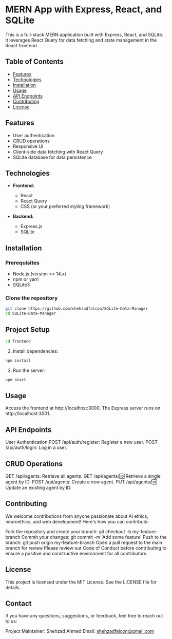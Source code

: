 # MERN App with Express, React, and SQLite

This is a full-stack MERN application built with Express, React, and SQLite. It leverages React Query for data fetching and state management in the React frontend.

## Table of Contents

- [Features](#features)
- [Technologies](#technologies)
- [Installation](#installation)
- [Usage](#usage)
- [API Endpoints](#api-endpoints)
- [Contributing](#contributing)
- [License](#license)

## Features

- User authentication
- CRUD operations
- Responsive UI
- Client-side data fetching with React Query
- SQLite database for data persistence

## Technologies

- **Frontend:**
  - React
  - React Query
  - CSS (or your preferred styling framework)

- **Backend:**
  - Express.js
  - SQLite

## Installation

### Prerequisites

- Node.js (version >= 14.x)
- npm or yarn
- SQLite3

### Clone the repository

```bash
git clone https://github.com/shehzadfalcon/SQLite-Data-Manager
cd SQLite-Data-Manager
```


## Project Setup

```bash
cd frontend
```
2. Install dependencies:

```bash
npm install
```
3. Run the server:

```bash
npm start
```

## Usage
Access the frontend at http://localhost:3000.
The Express server runs on http://localhost:3001.

## API Endpoints
User Authentication
POST /api/auth/register: Register a new user.
POST /api/auth/login: Log in a user.

## CRUD Operations
GET /api/agents: Retrieve all agents.
GET /api/agents/:id: Retrieve a single agent by ID.
POST /api/agents: Create a new agent.
PUT /api/agents/:id: Update an existing agent by ID.

## Contributing
We welcome contributions from anyone passionate about AI ethics, neuroethics, and web development! Here's how you can contribute:

Fork the repository and create your branch: git checkout -b my-feature-branch
Commit your changes: git commit -m 'Add some feature'
Push to the branch: git push origin my-feature-branch
Open a pull request to the main branch for review
Please review our Code of Conduct before contributing to ensure a positive and constructive environment for all contributors.


## License
This project is licensed under the MIT License. See the LICENSE file for details.

## Contact
If you have any questions, suggestions, or feedback, feel free to reach out to us:

Project Maintainer: Shehzad Ahmed
Email: shehzadfalcon@gmail.com
